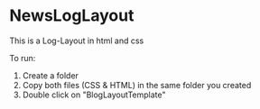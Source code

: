 # NewsLogLayout
This is a Log-Layout in html and css

To run:
1. Create a folder
2. Copy both files (CSS & HTML) in the same folder you created
3. Double click on "BlogLayoutTemplate"
